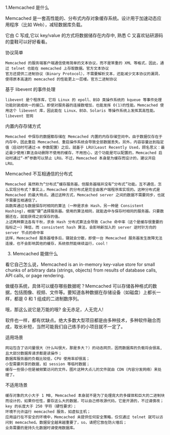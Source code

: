 1.Memcached 是什么

Memcached 是一套高性能的、分布式内存对象缓存系统。设计用于加速动态应用程序（比如 Web），减轻数据库负载。

它由 C 写成,它以 key/value 的方式将数据储存在内存中, 熟悉 C 又喜欢钻研源码的童鞋可以好好看看。

协议简单

    Memcached 的服务端客户端通信使用简单的文本协议，而不是笨重的 XML 等格式，因此，通过 telnet 也能在 memcached 上存取数据。官方文本协议
    官方还提供二进制协议（Binary Protocol），不需要解析文本，还能减少文本协议的漏洞，使得原本高速的 memcached 的性能更上一层楼。官方二进制协议
基于 libevent 的事件处理

    libevent 是个程序库，它将 Linux 的 epoll、BSD 类操作系统的 kqueue 等事件处理功能封装成统一的接口。即使对服务器的连接数增加，也能发挥 O(1)的性能。Memcached 使用这个 libevent 库，因此能在 Linux、BSD、Solaris 等操作系统上发挥其高性能。libevent 官网


内置内存存储方式

    Memcached 中保存的数据都存储在 Memcached 内置的内存存储空间中。由于数据仅存在于内存中，因此重启 Memcached、重启操作系统会导致全部数据丢失。另外，内容容量达到指定值（启动时可通过-m 参数配置）之后，就基于 LRU(Least Recently Used，顾名思义：最近最少使用)算法自动删除不使用的缓存，不用担心，这个功能是可以配置的，Memcached 启动时通过“-M”参数可以禁止 LRU。不过，Memcached 本身是为缓存而设计的，建议开启 LRU。


Memcached 不互相通信的分布式

    Memcached 虽然称为“分布式”缓存服务器，但服务器端并没有“分布式”功能。互不通信，怎么实现分布式？事实上，Memcached 的分布式是完全由客户端程序库实现的。这种分布式是 Memcached 的最大特点。通过这种方式，Memcached server 之间的数据不需要同步，也就不需要互相通信了。
    函数库通过与数据保存时相同的算法（一种是求余 Hash，另一种是 Consistent Hashing)，根据“键”选择服务器。使用的算法相同，就能选中与保存时相同的服务器。只要数据还在，就能获得之前保存的值。
    上述两种算法各有千秋，求余 Hash 分布式算法会导致 Cache 命中率（这个是缓存很重要的指标之一）降低，而 consistent hash 算法，会影响新加入的 server 逆时针方向的 server 节点的命中率
    这样，Memcached 服务器增多后，键就会分散，即使一台 Memcached 服务器发生故障无法连接，也不会影响其他的缓存，系统依然能继续运行，cool！

3. Memcached 能做什么

看它自己怎么说，Memcached is an in-memory key-value store for small chunks of arbitrary data (strings, objects) from results of database calls, API calls, or page rendering.

做缓存系统，具体可以缓存哪些数据呢？Memcached 可以存储各种格式的数据，包括图像、视频、文件等。要知道各种数据在存储设备（如磁盘）上都长一样，都是 0 和 1 组成的二进制数序列。

哦，那这么说它是万能的哦? 金无赤足，人无完人!

软件也一样，都有优缺点。绝大多数大型项目都是由多种技术，多种软件融合而成，取长补短，当然可能我们自己练手的小项目就不一定了。


适用场景

    网站包含了访问量很大（什么叫很大，那是多大？）的动态网页，因而数据库的负载将会很高, 且大部分数据库请求都是读操作；
    数据库服务器的负载比较低，CPU 使用率却很高；
    小型需要共享的数据，如 session 等临时数据；
    缓存一些很小但是被频繁访问的文件。图片这种大点儿的文件就由 CDN（内容分发网络）来处理了。

不适用场景

    缓存对象的大小大于 1 MB, Memcached 本身就不是为了处理庞大的多媒体和巨大的二进制块而设计的，如果你任性，要存这么大的数据，可以自己修改源代码，它是开源的，不过请慎改；
    key 的长度大于 250 字符（硬性要求）；
    环境不允许运行 memcached 服务，如虚拟主机；
    应用运行在不安全的环境中，Memcached 未提供任何安全策略，仅仅通过 telnet 就可以访问到 memcached。数据安全越来越重要了，so，请把它放在防火墙后；
    业务需要的是持久化数据时请使用数据库。
